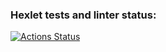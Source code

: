 ### Hexlet tests and linter status:
[![Actions Status](https://github.com/DmitriyLazarev/frontend-project-lvl4/workflows/hexlet-check/badge.svg)](https://github.com/DmitriyLazarev/frontend-project-lvl4/actions)